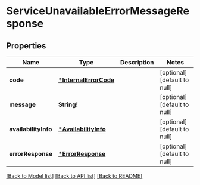 # ServiceUnavailableErrorMessageResponse

## Properties
Name | Type | Description | Notes
------------ | ------------- | ------------- | -------------
**code** | [***InternalErrorCode**](InternalErrorCode.md) |  | [optional] [default to null]
**message** | **String!** |  | [optional] [default to null]
**availabilityInfo** | [***AvailabilityInfo**](AvailabilityInfo.md) |  | [optional] [default to null]
**errorResponse** | [***ErrorResponse**](ErrorResponse.md) |  | [optional] [default to null]

[[Back to Model list]](../README.md#documentation-for-models) [[Back to API list]](../README.md#documentation-for-api-endpoints) [[Back to README]](../README.md)



